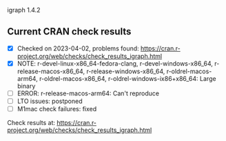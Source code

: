 igraph 1.4.2

## Current CRAN check results

- [x] Checked on 2023-04-02, problems found: https://cran.r-project.org/web/checks/check_results_igraph.html
- [x] NOTE: r-devel-linux-x86_64-fedora-clang, r-devel-windows-x86_64, r-release-macos-x86_64, r-release-windows-x86_64, r-oldrel-macos-arm64, r-oldrel-macos-x86_64, r-oldrel-windows-ix86+x86_64: Large binary
- [ ] ERROR: r-release-macos-arm64: Can't reproduce
- [ ] LTO issues: postponed
- [ ] M1mac check failures: fixed

Check results at: https://cran.r-project.org/web/checks/check_results_igraph.html
